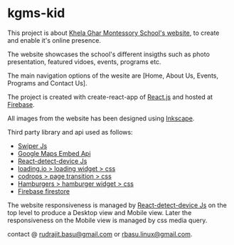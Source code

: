 
# kgms-kid

This project is about [Khela Ghar Montessory School's website](https://kgmskid.web.app/), to create and enable it's online presence.

The website showcases the school's different insigths such as photo presentation, featured vidoes, events, programs etc.

The main navigation options of the wesite are [Home, About Us, Events, Programs and Contact Us].

The project is created with create-react-app of [React.js](https://reactjs.org/docs/create-a-new-react-app.html) and hosted at [Firebase](https://firebase.google.com/).

All images from the website has been designed using [Inkscape](https://inkscape.org/).

Third party library and api used as follows:
* [Swiper Js](https://swiperjs.com/)
* [Google Maps Embed Api](https://developers.google.com/maps/documentation/embed/get-started)
* [React-detect-device Js](https://www.npmjs.com/package/react-device-detect)
* [loading.io > loading widget > css](https://loading.io/css/)
* [codrops > page transition > css](https://github.com/codrops/PageTransitions)
* [Hamburgers > hamburger widget > css](https://github.com/jonsuh/hamburgers/blob/master/dist/hamburgers.css)
* [Firebase firestore](https://firebase.google.com/docs/firestore)

The website responsiveness is managed by [React-detect-device Js](https://www.npmjs.com/package/react-device-detect) on the top level to produce a Desktop view and Mobile view. Later the responsiveness on the Mobile view is managed by css media query.

contact @ rudrajit.basu@gmail.com or rbasu.linux@gmail.com.
